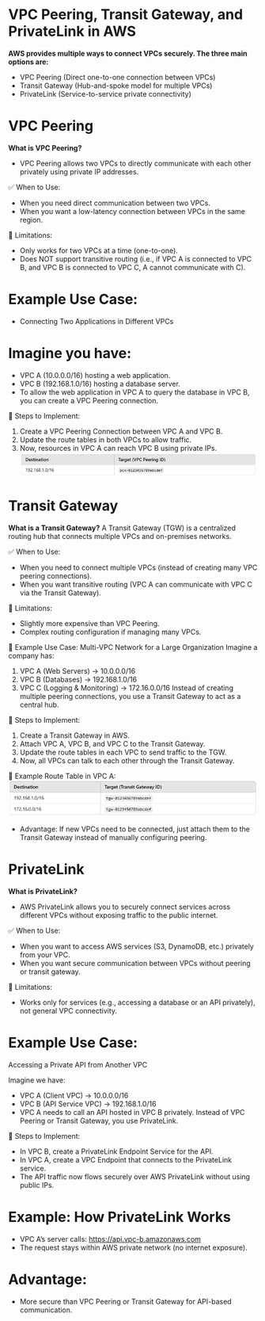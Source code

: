 # VPC Peering, Transit Gateway, and PrivateLink in AWS
__AWS provides multiple ways to connect VPCs securely. The three main options are:__

* VPC Peering (Direct one-to-one connection between VPCs)
* Transit Gateway (Hub-and-spoke model for multiple VPCs)
* PrivateLink (Service-to-service private connectivity)

# VPC Peering
__What is VPC Peering?__
* VPC Peering allows two VPCs to directly communicate with each other privately using private IP addresses.

✅ When to Use:

* When you need direct communication between two VPCs.
* When you want a low-latency connection between VPCs in the same region.

🚫 Limitations:

* Only works for two VPCs at a time (one-to-one).
* Does NOT support transitive routing (i.e., if VPC A is connected to VPC B, and VPC B is connected to VPC C, A cannot communicate with C).

# Example Use Case: 
* Connecting Two Applications in Different VPCs

# Imagine you have:

* VPC A (10.0.0.0/16) hosting a web application.
* VPC B (192.168.1.0/16) hosting a database server.
* To allow the web application in VPC A to query the database in VPC B, you can create a VPC Peering connection.

🔹 Steps to Implement:

1. Create a VPC Peering Connection between VPC A and VPC B.
2. Update the route tables in both VPCs to allow traffic.
3. Now, resources in VPC A can reach VPC B using private IPs.
![alt text](image.png)



# Transit Gateway

__What is a Transit Gateway?__
A Transit Gateway (TGW) is a centralized routing hub that connects multiple VPCs and on-premises networks.

✅ When to Use:

* When you need to connect multiple VPCs (instead of creating many VPC peering connections).
* When you want transitive routing (VPC A can communicate with VPC C via the Transit Gateway).

🚫 Limitations:

* Slightly more expensive than VPC Peering.
* Complex routing configuration if managing many VPCs.


🔹 Example Use Case: Multi-VPC Network for a Large Organization
Imagine a company has:

1. VPC A (Web Servers) → 10.0.0.0/16
2. VPC B (Databases) → 192.168.1.0/16
3. VPC C (Logging & Monitoring) → 172.16.0.0/16
Instead of creating multiple peering connections, you use a Transit Gateway to act as a central hub.

🔹 Steps to Implement:

1. Create a Transit Gateway in AWS.
2. Attach VPC A, VPC B, and VPC C to the Transit Gateway.
3. Update the route tables in each VPC to send traffic to the TGW.
4. Now, all VPCs can talk to each other through the Transit Gateway.

🔹 Example Route Table in VPC A:
![alt text](image-1.png)
* Advantage: If new VPCs need to be connected, just attach them to the Transit Gateway instead of manually configuring peering.


# PrivateLink

__What is PrivateLink?__
* AWS PrivateLink allows you to securely connect services across different VPCs without exposing traffic to the public internet.

✅ When to Use:

* When you want to access AWS services (S3, DynamoDB, etc.) privately from your VPC.
* When you want secure communication between VPCs without peering or transit gateway.

🚫 Limitations:

* Works only for services (e.g., accessing a database or an API privately), not general VPC connectivity.


# Example Use Case: 
Accessing a Private API from Another VPC

Imagine we have:

* VPC A (Client VPC) → 10.0.0.0/16
* VPC B (API Service VPC) → 192.168.1.0/16
* VPC A needs to call an API hosted in VPC B privately. Instead of VPC Peering or Transit Gateway, you use PrivateLink.

🔹 Steps to Implement:

* In VPC B, create a PrivateLink Endpoint Service for the API.
* In VPC A, create a VPC Endpoint that connects to the PrivateLink service.
* The API traffic now flows securely over AWS PrivateLink without using public IPs.

# Example: How PrivateLink Works

* VPC A’s server calls: https://api.vpc-b.amazonaws.com
* The request stays within AWS private network (no internet exposure).

# Advantage:

* More secure than VPC Peering or Transit Gateway for API-based communication.
